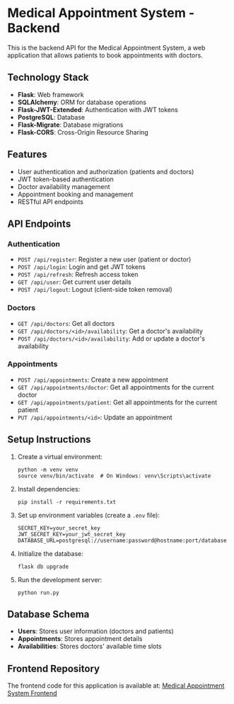 # Medical Appointment System - Backend

This is the backend API for the Medical Appointment System, a web application that allows patients to book appointments with doctors.

## Technology Stack

- **Flask**: Web framework
- **SQLAlchemy**: ORM for database operations
- **Flask-JWT-Extended**: Authentication with JWT tokens
- **PostgreSQL**: Database
- **Flask-Migrate**: Database migrations
- **Flask-CORS**: Cross-Origin Resource Sharing

## Features

- User authentication and authorization (patients and doctors)
- JWT token-based authentication
- Doctor availability management
- Appointment booking and management
- RESTful API endpoints

## API Endpoints

### Authentication
- `POST /api/register`: Register a new user (patient or doctor)
- `POST /api/login`: Login and get JWT tokens
- `POST /api/refresh`: Refresh access token
- `GET /api/user`: Get current user details
- `POST /api/logout`: Logout (client-side token removal)

### Doctors
- `GET /api/doctors`: Get all doctors
- `GET /api/doctors/<id>/availability`: Get a doctor's availability
- `POST /api/doctors/<id>/availability`: Add or update a doctor's availability

### Appointments
- `POST /api/appointments`: Create a new appointment
- `GET /api/appointments/doctor`: Get all appointments for the current doctor
- `GET /api/appointments/patient`: Get all appointments for the current patient
- `PUT /api/appointments/<id>`: Update an appointment

## Setup Instructions

1. Create a virtual environment:
   ```
   python -m venv venv
   source venv/bin/activate  # On Windows: venv\Scripts\activate
   ```

2. Install dependencies:
   ```
   pip install -r requirements.txt
   ```

3. Set up environment variables (create a `.env` file):
   ```
   SECRET_KEY=your_secret_key
   JWT_SECRET_KEY=your_jwt_secret_key
   DATABASE_URL=postgresql://username:password@hostname:port/database
   ```

4. Initialize the database:
   ```
   flask db upgrade
   ```

5. Run the development server:
   ```
   python run.py
   ```

## Database Schema

- **Users**: Stores user information (doctors and patients)
- **Appointments**: Stores appointment details
- **Availabilities**: Stores doctors' available time slots

## Frontend Repository

The frontend code for this application is available at: [Medical Appointment System Frontend](https://github.com/VivekMalipatel/shoaib-frontend)